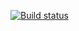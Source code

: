 
[![Build status](https://ci.appveyor.com/api/projects/status/hy20e82dqo4f2431/branch/master?svg=true)](https://ci.appveyor.com/project/Manchester85/ci/branch/master)
